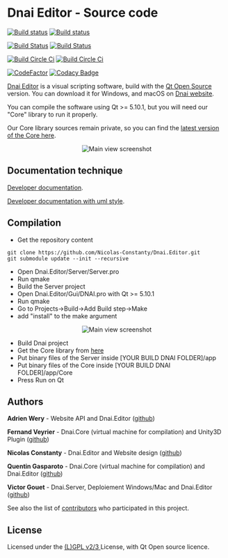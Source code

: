 # Dnai Editor - Source code

[![Build status](https://ci.appveyor.com/api/projects/status/gjcxsjh80jo76coe/branch/master?svg=true&passingText=master%20-%20Windows%2010%20-%20passing&pendingText=master%20-%20Windows%2010%20-%20pending&failingText=master%20-%20Windows%2010%20-%20failing)](https://ci.appveyor.com/project/Nicolas-Constanty/dnai-editor/branch/master)
[![Build status](https://ci.appveyor.com/api/projects/status/gjcxsjh80jo76coe/branch/develop?svg=true&passingText=develop%20-%20Windows%2010%20-%20passing&pendingText=develop%20-%20Windows%2010%20-%20pending&failingText=develop%20-%20Windows%2010%20-%20failing)](https://ci.appveyor.com/project/Nicolas-Constanty/dnai-editor/branch/develop)

[![Build Status](https://img.shields.io/travis/Nicolas-Constanty/Dnai.Editor/master.svg?label=master%20-%20MacOS)](https://travis-ci.org/Nicolas-Constanty/Dnai.Editor)
[![Build Status](https://img.shields.io/travis/Nicolas-Constanty/Dnai.Editor/develop.svg?label=develop%20-%20MacOS)](https://travis-ci.org/Nicolas-Constanty/Dnai.Editor)

[![Build Circle Ci](https://img.shields.io/circleci/project/github/Nicolas-Constanty/Dnai.Editor/master.svg?label=master%20-%20Ubuntu)](https://circleci.com/gh/Nicolas-Constanty/Duly-GUI/tree/master)
[![Build Circle Ci](https://img.shields.io/circleci/project/github/Nicolas-Constanty/Dnai.Editor/develop.svg?label=develop%20-%20Ubuntu)](https://circleci.com/gh/Nicolas-Constanty/Duly-GUI/tree/develop)

[![CodeFactor](https://www.codefactor.io/repository/github/nicolas-constanty/dnai.editor/badge)](https://www.codefactor.io/repository/github/nicolas-constanty/dnai.editor)
[![Codacy Badge](https://api.codacy.com/project/badge/Grade/f5ad248cb0884d53a206b12154e3295b)](https://www.codacy.com/app/nicolas.constanty/Dnai.Editor?utm_source=github.com&amp;utm_medium=referral&amp;utm_content=Nicolas-Constanty/Dnai.Editor&amp;utm_campaign=Badge_Grade)



[Dnai Editor](https://code.visualstudio.com) is a visual scripting software,
 build with the [Qt Open Source](https://www.qt.io/download-qt-installer) version.
 You can download it for Windows, and macOS on [Dnai website](https://dnai.io).

You can compile the software using Qt >= 5.10.1, but you will need our "Core" library to run it properly.

Our Core library sources remain private, so you can find the [latest version of the Core here](https://github.com/Nicolas-Constanty/Dnai.Editor/releases).

<p align="center">
  <img alt="Main view screenshot" src="https://raw.githubusercontent.com/Nicolas-Constanty/Dnai.Editor/master/images/mainview.png">
</p>

## Documentation technique

[Developer documentation](./html/classical/index.html).

[Developer documentation with uml style](./html/uml%20graph/index.html).

## Compilation

- Get the repository content
```
git clone https://github.com/Nicolas-Constanty/Dnai.Editor.git
git submodule update --init --recursive
```
- Open Dnai.Editor/Server/Server.pro
- Run qmake
- Build the Server project
- Open Dnai.Editor/Gui/DNAI.pro with Qt >= 5.10.1
- Run qmake
- Go to Projects->Build->Add Build step->Make
- add "install" to the make argument
<p align="center">
  <img alt="Main view screenshot" src="https://raw.githubusercontent.com/Nicolas-Constanty/Dnai.Editor/master/images/qmakeinstall.png">
</p>

- Build Dnai project
- Get the Core library from [here](https://github.com/Nicolas-Constanty/Dnai.Editor/releases)
- Put binary files of the Server inside [YOUR BUILD DNAI FOLDER]/app
- Put binary files of the Core inside [YOUR BUILD DNAI FOLDER]/app/Core
- Press Run on Qt

## Authors

**Adrien Wery** - Website API and Dnai.Editor ([github](https://github.com/Adpa18))

**Fernand Veyrier** - Dnai.Core (virtual machine for compilation) and Unity3D Plugin ([github](https://github.com/FernandVEYRIER))

**Nicolas Constanty** - Dnai.Editor and Website design ([github](https://github.com/Nicolas-Constanty))

**Quentin Gasparoto** - Dnai.Core (virtual machine for compilation) and Dnai.Editor ([github](https://github.com/GasparQ))

**Victor Gouet** - Dnai.Server, Deploiement Windows/Mac and Dnai.Editor ([github](https://github.com/Gouet))

See also the list of [contributors](https://github.com/Nicolas-Constanty/Dnai.Editor/graphs/contributors) who participated in this project.

## License

Licensed under the [(L)GPL v2/3 ](https://github.com/Nicolas-Constanty/Dnai.Editor/blob/master/LICENSE) License, with Qt Open source licence.

